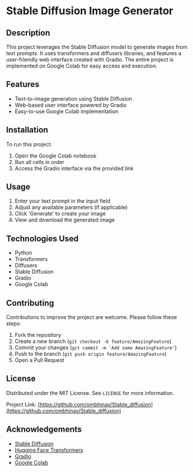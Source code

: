 # Stable Diffusion Image Generator

## Description
This project leverages the Stable Diffusion model to generate images from text prompts. It uses transformers and diffusers libraries, and features a user-friendly web interface created with Gradio. The entire project is implemented on Google Colab for easy access and execution.

## Features
- Text-to-image generation using Stable Diffusion
- Web-based user interface powered by Gradio
- Easy-to-use Google Colab implementation

## Installation
To run this project:
1. Open the Google Colab notebook
2. Run all cells in order
3. Access the Gradio interface via the provided link

## Usage
1. Enter your text prompt in the input field
2. Adjust any available parameters (if applicable)
3. Click 'Generate' to create your image
4. View and download the generated image

## Technologies Used
- Python
- Transformers
- Diffusers
- Stable Diffusion
- Gradio
- Google Colab

## Contributing
Contributions to improve the project are welcome. Please follow these steps:
1. Fork the repository
2. Create a new branch (`git checkout -b feature/AmazingFeature`)
3. Commit your changes (`git commit -m 'Add some AmazingFeature'`)
4. Push to the branch (`git push origin feature/AmazingFeature`)
5. Open a Pull Request

## License
Distributed under the MIT License. See `LICENSE` for more information.


Project Link: [https://github.com/ombhinav/Stable_diffusion](https://github.com/ombhinav/Stable_diffusion)

## Acknowledgements
- [Stable Diffusion](https://github.com/CompVis/stable-diffusion)
- [Hugging Face Transformers](https://github.com/huggingface/transformers)
- [Gradio](https://github.com/gradio-app/gradio)
- [Google Colab](https://colab.research.google.com/)
